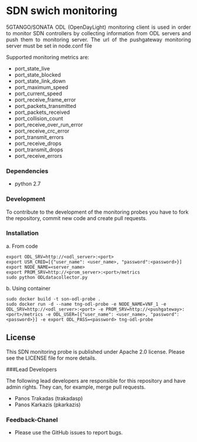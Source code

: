 # SDN swich monitoring 
<p align="justify">5GTANGO/SONATA ODL (OpenDayLight) monitoring client is used in order to monitor SDN controllers by collecting information from ODL servers and push them to monitoring server. 
The url of the pushgateway monitoring server must be set in node.conf file 

Supported monitoring metrics are:
 * port_state_live
 * port_state_blocked
 * port_state_link_down
 * port_maximum_speed
 * port_current_speed
 * port_receive_frame_error
 * port_packets_transmitted
 * port_packets_received
 * port_collision_count
 * port_receive_over_run_error
 * port_receive_crc_error
 * port_transmit_errors
 * port_receive_drops
 * port_transmit_drops
 * port_receive_errors


### Dependencies
 * python 2.7
 
### Development
To contribute to the development of the monitoring probes you have to fork the repository, commit new code and create pull requests.


### Installation
a. From code
```
export ODL_SRV=http://<odl_server>:<port>
export USR_CRED=[{"user_name": <user_name>, "password":<password>}]
export NODE_NAME=<server_name>
export PROM_SRV=http://<prom_server>:<port>/metrics
sudo python ODLdatacollector.py
```

b. Using container
```
sudo docker build -t son-odl-probe .
sudo docker run -d --name tng-odl-probe -e NODE_NAME=VNF_1 -e ODL_SRV=http://<odl_server>:<port> -e PROM_SRV=http://<pushgateway>:<port>/metrics -e ODL_USER=[{"user_name": <user_name>, "password":<password>}] -e export ODL_PASS=<password> tng-odl-probe
```


## License

This SDN monitoring probe is published under Apache 2.0 license. Please see the LICENSE file for more details.

###Lead Developers

The following lead developers are responsible for this repository and have admin rights. They can, for example, merge pull requests.

 * Panos Trakadas  (trakadasp)
 * Panos Karkazis  (pkarkazis)

### Feedback-Chanel

* Please use the GitHub issues to report bugs.